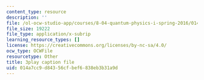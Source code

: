```yaml
---
content_type: resource
description: ''
file: /ol-ocw-studio-app/courses/8-04-quantum-physics-i-spring-2016/014a7cc9d84356cfbef6838eb3b31a9d_BRFekCz4XQY.vtt
file_size: 19222
file_type: application/x-subrip
learning_resource_types: []
license: https://creativecommons.org/licenses/by-nc-sa/4.0/
ocw_type: OCWFile
resourcetype: Other
title: 3play caption file
uid: 014a7cc9-d843-56cf-bef6-838eb3b31a9d
---
```

